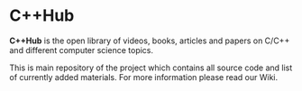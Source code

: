 # C++Hub

**C++Hub** is the open library of videos, books, articles and papers on C/C++ and different computer science topics.

This is main repository of the project which contains all source code and list of currently added materials. For more information please read our Wiki.
